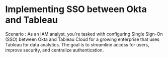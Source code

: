 # Implementing SSO between Okta and Tableau

Scenario : As an IAM analyst, you're tasked with configuring Single Sign-On (SSO) between Okta and Tableau Cloud for a growing enterprise that uses Tableau for data analytics. The goal is to streamline access for users, improve security, and centralize authentication.
